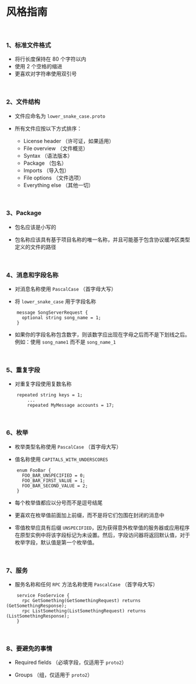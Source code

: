 # 风格指南

</br>

### 1、标准文件格式

- 将行长度保持在 80 个字符以内
- 使用 2 个空格的缩进
- 更喜欢对字符串使用双引号


</br>

### 2、文件结构

- 文件应命名为 `lower_snake_case.proto`

- 所有文件应按以下方式排序：
  - License header （许可证，如果适用）
  - File overview （文件概览）
  - Syntax （语法版本）
  - Package （包名）
  - Imports （导入包）
  - File options （文件选项）
  - Everything else （其他一切）


</br>

### 3、Package

- 包名应该是小写的

- 包名称应该具有基于项目名称的唯一名称，并且可能基于包含协议缓冲区类型定义的文件的路径

</br>

### 4、消息和字段名称

- 对消息名称使用 `PascalCase` （首字母大写）

- 将 `lower_snake_case` 用于字段名称

```proto3
    message SongServerRequest {
      optional string song_name = 1;
    }
```

- 如果你的字段名称包含数字，则该数字应出现在字母之后而不是下划线之后。例如：使用 `song_name1` 而不是 `song_name_1`

</br>

### 5、重复字段

- 对重复字段使用复数名称

```proto3
    repeated string keys = 1;
        ...
        repeated MyMessage accounts = 17;
```

</br>

### 6、枚举

- 枚举类型名称使用 `PascalCase` （首字母大写）

- 值名称使用 `CAPITALS_WITH_UNDERSCORES`

```proto3
    enum FooBar {
      FOO_BAR_UNSPECIFIED = 0;
      FOO_BAR_FIRST_VALUE = 1;
      FOO_BAR_SECOND_VALUE = 2;
    }
```

- 每个枚举值都应以分号而不是逗号结尾

- 更喜欢在枚举值前面加上前缀，而不是将它们包围在封闭的消息中

- 零值枚举应具有后缀 `UNSPECIFIED`，因为获得意外枚举值的服务器或应用程序在原型实例中将该字段标记为未设置。然后，字段访问器将返回默认值，对于枚举字段，默认值是第一个枚举值。

</br>

### 7、服务

- 服务名称和任何 `RPC` 方法名称使用 `PascalCase` （首字母大写）

```proto3
    service FooService {
      rpc GetSomething(GetSomethingRequest) returns (GetSomethingResponse);
      rpc ListSomething(ListSomethingRequest) returns (ListSomethingResponse);
    }
```

</br>

### 8、要避免的事情

- Required fields （必填字段，仅适用于 `proto2`）

- Groups （组，仅适用于 `proto2`）






